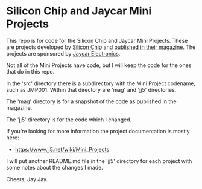 # Silicon Chip and Jaycar Mini Projects

This repo is for code for the Silicon Chip and Jaycar Mini Projects. These are projects developed by
[Silicon Chip](https://www.siliconchip.com.au/)
and
[published in their magazine](https://www.siliconchip.com.au/Series/417).
The projects are sponsored by
[Jaycar Electronics](https://www.jaycar.com.au/).

Not all of the Mini Projects have code, but I will keep the code for the ones that do in this repo.

In the 'src' directory there is a subdirectory with the Mini Project codename, such as JMP001. Within that directory are
'mag' and 'jj5' directories.

The 'mag' directory is for a snapshot of the code as published in the magazine.

The 'jj5' directory is for the code which I changed.

If you're looking for more information the project documentation is mostly here:

- https://www.jj5.net/wiki/Mini_Projects

I will put another README.md file in the 'jj5' directory for each project with some notes about the changes I made.

Cheers,
Jay Jay.

